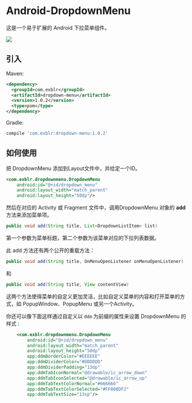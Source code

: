 # Android-DropdownMenu

这是一个易于扩展的 Android 下拉菜单组件。

![](https://raw.githubusercontent.com/liamwang/Android-DropdownMenu/master/graphics/default.gif)

## 引入

Maven:

```xml
<dependency>
  <groupId>com.exblr</groupId>
  <artifactId>dropdown-menu</artifactId>
  <version>1.0.2</version>
  <type>pom</type>
</dependency>
```

Gradle:

```groovy
compile 'com.exblr:dropdown-menu:1.0.2'
```

## 如何使用

把 DropdownMenu 添加到Layout文件中，并给定一个ID。

```xml
<com.exblr.dropdownmenu.DropdownMenu
    android:id="@+id/dropdown_menu"
    android:layout_width="match_parent"
    android:layout_height="50dp"/>
```

然后在对应的 Activity 或 Fragment 文件中，调用DropdownMenu 对象的 **add** 方法来添加菜单项。

```java
public void add(String title, List<DropdownListItem> list)
```

第一个参数为菜单标题，第二个参数为该菜单对应的下拉列表数据。

此 add 方法还有两个公开的重载方法：

```java
public void add(String title, OnMenuOpenListener onMenuOpenListener)
```

和

```java
public void add(String title, View contentView)
```

这两个方法使得菜单的自定义更加灵活，比如自定义菜单的内容和打开菜单的方式，如 PopupWindow、PopupMenu 或另一个Activity。

你还可以像下面这样通过自定义以 `ddm` 为前缀的属性来设置 DropdownMenu 的样式 :
```xml
    <com.exblr.dropdownmenu.DropdownMenu
        android:id="@+id/dropdown_menu"
        android:layout_width="match_parent"
        android:layout_height="50dp"
        app:ddmBorderColor="#EEEEEE"
        app:ddmDividerColor="#DDDDDD"
        app:ddmDividerPadding="13dp"
        app:ddmTabIconNormal="@drawable/ic_arrow_down"
        app:ddmTabIconSelected="@drawable/ic_arrow_up"
        app:ddmTabTextColorNormal="#666666"
        app:ddmTabTextColorSelected="#FF008DF2"
        app:ddmTabTextSize="13sp"/>
```



